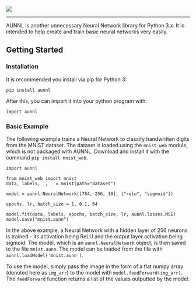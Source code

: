 ![](https://i.ibb.co/ypC5ZVv/aunnl.png)
___

AUNNL is another unnecessary Neural Network library for Python 3.x. It is intended to help create and train basic neural networks very easily.

## Getting Started

### Installation

It is recommended you install via pip for Python 3:

```
pip install aunnl
```

After this, you can import it into your python program with:

```
import aunnl
```

### Basic Example

The following example trains a Neural Network to classify handwritten digits from the MNIST dataset. The dataset is loaded using the `mnist_web` module, which is not packaged with AUNNL. Download and install it with the command `pip install mnist_web`.

```
import aunnl

from mnist_web import mnist
data, labels, _, _ = mnist(path="dataset")

model = aunnl.NeuralNetwork([784, 256, 10], ["relu", "sigmoid"])

epochs, lr, batch_size = 1, 0.1, 64

model.fit(data, labels, epochs, batch_size, lr, aunnl.losses.MSE)
model.save("mnist.aunn")
```

In the above example, a Neural Network with a hidden layer of 256 neurons is trained - its activation being ReLU and the output layer activation being sigmoid. The model, which is an `aunnl.NeuralNetwork` object, is then saved to the file `mnist.aunn`. The model can be loaded from the file with `aunnl.loadModel('mnist.aunn')`.

To use the model, simply pass the image in the form of a flat numpy array (denoted here as `img_arr`) to the model with `model.feedForward(img_arr)`. The `feedForward` function returns a list of the values outputted by the model.

